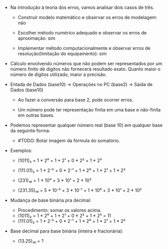 - Na introdução à teoria dos erros,  vamos analisar dois casos de três.

    - Construir modelo matemático e observar os erros de modelagem: não

    - Escolher método numérico adequado e observar os erros de aproximação: sim
    
    - Implementar método computacionalmente e observar erros de resolução(limitação do equipamento): sim

- Cálculo envolvendo números que não podem ser representados por um número finito de dígitos não fornecerá resultado exato. Quanto maior o número de dígitos utilizado, maior a precisão.

- Entada de Dados (base10) -> Operações no PC (base2) -> Saída de Dados (base10)

    - Ao fazer a conversão para base 2, pode ocorrer erros.
    
    - Um número pode ter representação finita em uma base e não-finita em outras bases.

- Podemos representar qualquer número real (base 10) em qualquer base da seguinte forma:

    - #TODO: Botar imagem da fórmula do somatório.

- Exemplos:

    - (1011)₂ = 1 * 2⁰ + 1 * 2¹ + 0 * 2² + 1 * 2³

    - (111.01)₂ = 1 * 2⁻² + 0 * 2⁻¹ + 1 * 2⁰ + 1 * 2¹ + 1 * 2²

    - (231)₁₀ = 1 * 10⁰ + 3 * 10¹ + 2 * 10²

    - (231.35)₁₀ = 5 * 10⁻² + 3 * 10⁻¹ + 1 * 10⁰ + 3 * 10¹ + 2 * 10²

- Mudança de base binária pra decimal:

    - Procedimento: somar os valores acima.
    - (1011)₂ = 1 * 2⁰ + 1 * 2¹ + 0 * 2² + 1 * 2³ = 11
    - (111.01)₂ = 1 * 2⁻² + 0 * 2⁻¹ + 1 * 2⁰ + 1 * 2¹ + 1 * 2²

- Base decimal para base binária (inteira e fracionária):

    - (13.25)₁₀ = ?